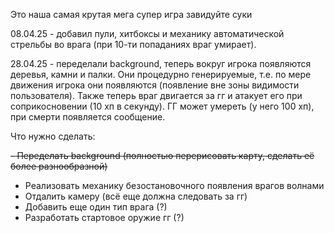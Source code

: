 Это наша самая крутая мега супер игра завидуйте суки

08.04.25 - добавил пули, хитбоксы и механику автоматической стрельбы во врага (при 10-ти попаданиях враг умирает).

28.04.25 - переделали background, теперь вокруг игрока появляются деревья, камни и палки. Они процедурно генерируемые, т.е. по мере движения игрока они появляются (появление вне зоны видимости пользователя). Также теперь враг двигается за гг и атакует его при соприкосновении (10 хп в секунду). ГГ может умереть (у него 100 хп), при смерти появляется сообщение.

Что нужно сделать:

~~- Переделать background (полностью перерисовать карту, сделать её более разнообразной)~~
- Реализовать механику безостановочного появления врагов волнами
- Отдалить камеру (всё еще должна следовать за гг)
- Добавить еще один тип врага (?)
- Разработать стартовое оружие гг (?)
